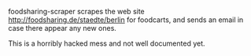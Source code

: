 foodsharing-scraper scrapes the web site http://foodsharing.de/staedte/berlin for foodcarts, and sends an email in case there appear any new ones.

This is a horribly hacked mess and not well documented yet.
